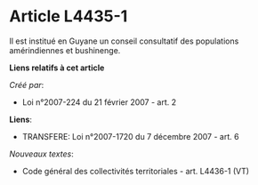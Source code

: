 # Article L4435-1

Il est institué en Guyane un conseil consultatif des populations amérindiennes et bushinenge.

**Liens relatifs à cet article**

_Créé par_:

  - Loi n°2007-224 du 21 février 2007 - art. 2

**Liens**:

  - TRANSFERE: Loi n°2007-1720 du 7 décembre 2007 - art. 6

_Nouveaux textes_:

  - Code général des collectivités territoriales - art. L4436-1 (VT)
